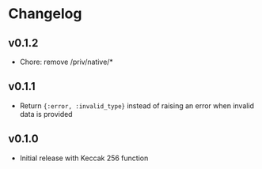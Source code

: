 # Changelog

## v0.1.2

  * Chore: remove /priv/native/*

## v0.1.1

  * Return `{:error, :invalid_type}` instead of raising an error when invalid data is provided


## v0.1.0

  * Initial release with Keccak 256 function
